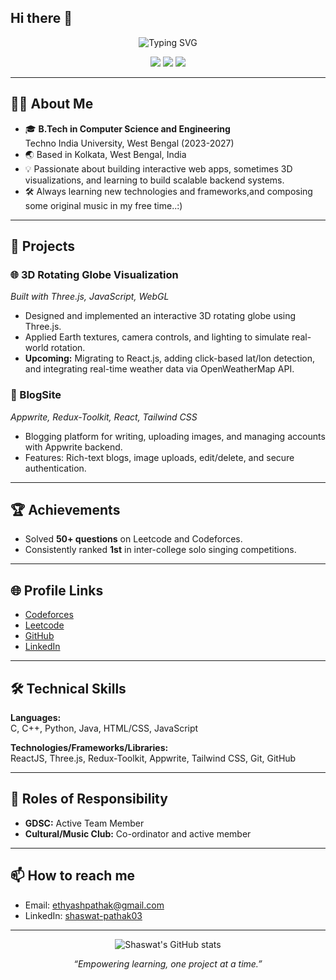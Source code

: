 ## Hi there 👋

<!-- Banner -->
<p align="center">
  <img src="https://readme-typing-svg.demolab.com?font=Fira+Code&size=28&pause=1000&color=36BCF7&center=true&vCenter=true&width=800&lines=Hi+%F0%9F%91%8B%2C+I'm+Shaswat+Pathak!;Welcome+to+my+GitHub+profile!;Full+Stack+Developer+%7C+Tech+Enthusiast+%7C+Lifelong+Learner" alt="Typing SVG" />
</p>

<p align="center">
  <a href="mailto:ethyashpathak@gmail.com"><img src="https://img.shields.io/badge/Email-ethyashpathak@gmail.com-blue?style=flat-square&logo=gmail"></a>
  <a href="https://www.linkedin.com/in/shaswat-pathak03"><img src="https://img.shields.io/badge/LinkedIn-shaswat--pathak03-blue?style=flat-square&logo=linkedin"></a>
  <a href="https://github.com/ethyashpathak"><img src="https://img.shields.io/badge/GitHub-ethyashpathak-black?style=flat-square&logo=github"></a>
</p>

---

## 👨‍💻 About Me

- 🎓 **B.Tech in Computer Science and Engineering**  
  Techno India University, West Bengal (2023-2027)
- 🌏 Based in Kolkata, West Bengal, India
- 💡 Passionate about building interactive web apps, sometimes 3D visualizations, and learning to build scalable backend systems.
- 🛠️ Always learning new technologies and frameworks,and composing some original music in my free time..:)

---

## 🚀 Projects

### 🌐 3D Rotating Globe Visualization
*Built with Three.js, JavaScript, WebGL*  
- Designed and implemented an interactive 3D rotating globe using Three.js.
- Applied Earth textures, camera controls, and lighting to simulate real-world rotation.
- **Upcoming:** Migrating to React.js, adding click-based lat/lon detection, and integrating real-time weather data via OpenWeatherMap API.

### 📝 BlogSite
*Appwrite, Redux-Toolkit, React, Tailwind CSS*  
- Blogging platform for writing, uploading images, and managing accounts with Appwrite backend.
- Features: Rich-text blogs, image uploads, edit/delete, and secure authentication.

---

## 🏆 Achievements

- Solved **50+ questions** on Leetcode and Codeforces.
- Consistently ranked **1st** in inter-college solo singing competitions.

---

## 🌐 Profile Links

- [Codeforces](https://codeforces.com/profile/ethyashpathak)
- [Leetcode](https://leetcode.com/u/SADT9DHMGH/)
- [GitHub](https://github.com/ethyashpathak)
- [LinkedIn](https://www.linkedin.com/in/shaswat-pathak03)

---

## 🛠️ Technical Skills

**Languages:**  
C, C++, Python, Java, HTML/CSS, JavaScript

**Technologies/Frameworks/Libraries:**  
ReactJS, Three.js, Redux-Toolkit, Appwrite, Tailwind CSS, Git, GitHub

---

## 🤝 Roles of Responsibility

- **GDSC:** Active Team Member
- **Cultural/Music Club:** Co-ordinator and active member

---

## 📫 How to reach me

- Email: [ethyashpathak@gmail.com](mailto:ethyashpathak@gmail.com)
- LinkedIn: [shaswat-pathak03](https://www.linkedin.com/in/shaswat-pathak03)

---

<p align="center">
  <img src="https://github-readme-stats.vercel.app/api?username=ethyashpathak&show_icons=true&theme=radical" alt="Shaswat's GitHub stats" />
</p>

<p align="center">
  <i>“Empowering learning, one project at a time.”</i>
</p>

